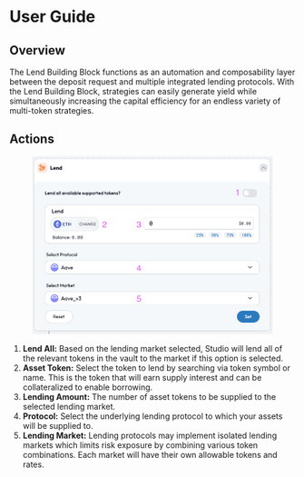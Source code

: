 # User Guide

## Overview

The Lend Building Block functions as an automation and composability layer between the deposit request and multiple integrated lending protocols. With the Lend Building Block, strategies can easily generate yield while simultaneously increasing the capital efficiency for an endless variety of multi-token strategies.

## Actions

<figure><img src="../../.gitbook/assets/image (45).png" alt=""><figcaption></figcaption></figure>

1. **Lend All:** Based on the lending market selected, Studio will lend all of the relevant tokens in the vault to the market if this option is selected.
2. **Asset Token:** Select the token to lend by searching via token symbol or name. This is the token that will earn supply interest and can be collateralized to enable borrowing.
3. **Lending Amount:** The number of asset tokens to be supplied to the selected lending market.
4. **Protocol:** Select the underlying lending protocol to which your assets will be supplied to.
5. **Lending Market:** Lending protocols may implement isolated lending markets which limits risk exposure by combining various token combinations. Each market will have their own allowable tokens and rates.
